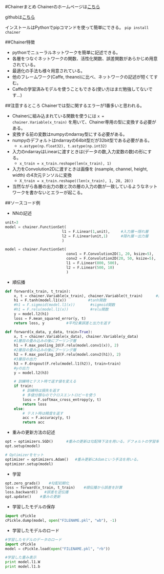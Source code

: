 #Chainerまとめ
Chainerのホームページは[こちら](http://chainer.org/index.html "Chainer")

githubは[こちら](https://github.com/pfnet/chainer "Chainer github")

インストールはPythonでpipコマンドを使って簡単にできる。
`pip install chainer`

##Chainer特徴
* pythonでニューラルネットワークを簡単に記述できる。
* 各層をつなぐネットワークの関数、活性化関数、誤差関数があらかじめ用意されている。
* 最適化の手法も様々用意されている。
* 他のフレームワーク(Caffe, theano)に比べ、ネットワークの記述が短くてすむ。
* Caffeの学習済みモデルを使うこともできる(使い方はまだ勉強してないです…)

##注意するところ
Chainerでは型に関するエラーが1番多いと思われる。
* Chainerに組み込まれている関数を使うには `x = chainer.Variable(x_train)` を用いて、Chainer専用の型に変換する必要がある。
* 変換する前の変数はnumpyのndarray型にする必要がある。
* numpyのデフォルトはndarrayの64bit型だが32bit型である必要がある。
  * `x.astype(np.float32), t.astype(np.int32)` 
* 入力のndarrayはLinearに渡すときは(データの数,入力変数の数)の形にする。
  * `x_train = x_train.reshape(len(x_train), 1)`
* 入力をConvolution2Dに渡すときは画像を (nsample, channel, height, width) の4次元テンソルに変換
  * `X_train = x_train.reshape((len(x_train), 1, 28, 28))`
* 当然ながら各層の出力の数と次の層の入力の数が一致しているようなネットワークを書かないとエラーが起こる。

##ソースコード例
* NNの記述

```py
unit=3
model = chainer.FunctionSet(
                          l1 = F.Linear(1,unit),     #入力層ー隠れ層
                          l2 = F.Linear(unit,1)      #隠れ層ー出力層
                          )
```

```py
model = chainer.FunctionSet(
                            conv1 = F.Convolution2D(1, 20, ksize=5),
                            conv2 = F.Convolution2D(20, 50, ksize=5),
                            l1 = F.Linear(800, 500),
                            l2 = F.Linear(500, 10)
                            )
```

* 順伝播
```py
def forward(x_train, t_train):
    x, t = chainer.Variable(x_train), chainer.Variable(t_train)      #訓練データをchainerで使える型に変換
    h1 = F.tanh(model.l1(x))          #tanh関数
    #h1 = F.sigmoid(model.l1(x))       #sigmoid関数
    #h1 = F.relu(model.l1(x))          #relu関数
    y = model.l2(h1)
    loss = F.mean_squared_error(y, t)
    return loss, y          #平均2乗誤差と出力を返す
```

```py
def forward(x_data, y_data, train=True):
    x, t = chainer.Variable(x_data), chainer.Variable(y_data)
    #1層目の畳み込みの後にプーリング層
    h1 = F.max_pooling_2d(F.relu(model.conv1(x)), 2)
    #2層目の畳み込みの後にプーリング層
    h2 = F.max_pooling_2d(F.relu(model.conv2(h1)), 2)
    #3層目の出力
    h3 = F.dropout(F.relu(model.l1(h2)), train=train)
    #yの出力
    y = model.l2(h3)

    # 訓練時とテスト時で返す値を変える
    if train:
        # 訓練時は損失を返す
        # 多値分類なのでクロスエントロピーを使う
        loss = F.softmax_cross_entropy(y, t)
        return loss
    else:
        # テスト時は精度を返す
        acc = F.accuracy(y, t)
        return acc
```

* 重みの更新方法の記述
```py
opt = optimizers.SGD()      #重みの更新は勾配降下法を用いる。デフォルトの学習率はlr=0.01
opt.setup(model)
```

```py
# Optimizerをセット
optimizer = optimizers.Adam()   #重み更新にAdamという手法を用いる。
optimizer.setup(model)
```

* 学習

```py
opt.zero_grads()    #勾配初期化
loss = forward(x_train, t_train)    #順伝播から誤差を計算
loss.backward()   #誤差を逆伝播
opt.update()    #重みの更新
```

* 学習したモデルの保存
```py
import cPickle
cPickle.dump(model, open("FILENAME.pkl", "wb"), -1)
```

* 学習したモデルのロード
```py
#学習したモデルのデータのロード
import cPickle
model = cPickle.load(open("FILENAME.pkl", "rb"))

#学習した重み表示
print model.l1.W
print model.l1.b
```
